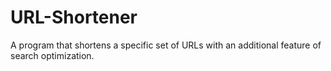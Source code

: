 # URL-Shortener
A program that shortens a specific set of URLs with an additional feature of search optimization.

